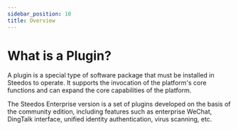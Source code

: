 ```yaml
---
sidebar_position: 10
title: Overview
---
```


# What is a Plugin?

A plugin is a special type of software package that must be installed in Steedos to operate. It supports the invocation of the platform's core functions and can expand the core capabilities of the platform.

The Steedos Enterprise version is a set of plugins developed on the basis of the community edition, including features such as enterprise WeChat, DingTalk interface, unified identity authentication, virus scanning, etc.